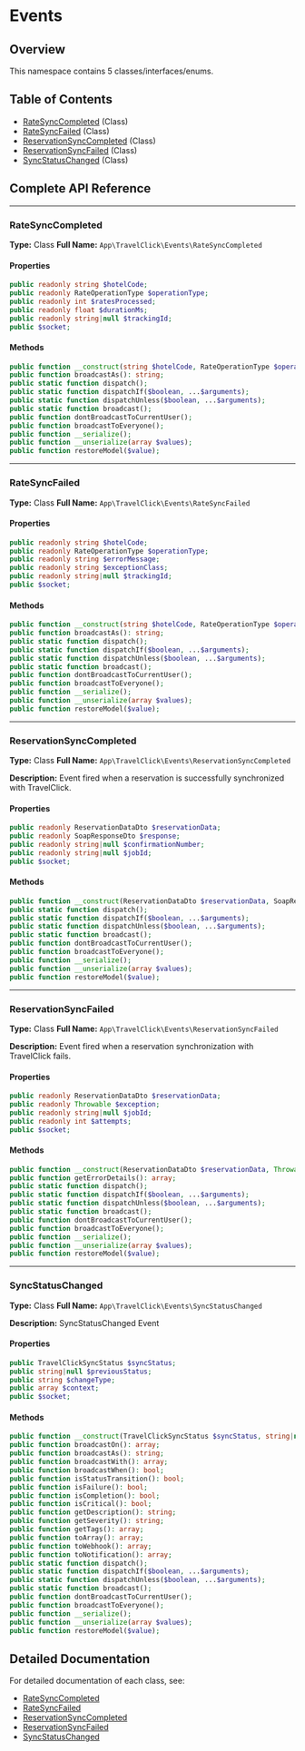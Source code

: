 # Events

## Overview

This namespace contains 5 classes/interfaces/enums.

## Table of Contents

- [RateSyncCompleted](#ratesynccompleted) (Class)
- [RateSyncFailed](#ratesyncfailed) (Class)
- [ReservationSyncCompleted](#reservationsynccompleted) (Class)
- [ReservationSyncFailed](#reservationsyncfailed) (Class)
- [SyncStatusChanged](#syncstatuschanged) (Class)

## Complete API Reference

---

### RateSyncCompleted

**Type:** Class
**Full Name:** `App\TravelClick\Events\RateSyncCompleted`

#### Properties

```php
public readonly string $hotelCode;
public readonly RateOperationType $operationType;
public readonly int $ratesProcessed;
public readonly float $durationMs;
public readonly string|null $trackingId;
public $socket;
```

#### Methods

```php
public function __construct(string $hotelCode, RateOperationType $operationType, int $ratesProcessed, float $durationMs, string|null $trackingId = null);
public function broadcastAs(): string;
public static function dispatch();
public static function dispatchIf($boolean, ...$arguments);
public static function dispatchUnless($boolean, ...$arguments);
public static function broadcast();
public function dontBroadcastToCurrentUser();
public function broadcastToEveryone();
public function __serialize();
public function __unserialize(array $values);
public function restoreModel($value);
```

---

### RateSyncFailed

**Type:** Class
**Full Name:** `App\TravelClick\Events\RateSyncFailed`

#### Properties

```php
public readonly string $hotelCode;
public readonly RateOperationType $operationType;
public readonly string $errorMessage;
public readonly string $exceptionClass;
public readonly string|null $trackingId;
public $socket;
```

#### Methods

```php
public function __construct(string $hotelCode, RateOperationType $operationType, string $errorMessage, string $exceptionClass, string|null $trackingId = null);
public function broadcastAs(): string;
public static function dispatch();
public static function dispatchIf($boolean, ...$arguments);
public static function dispatchUnless($boolean, ...$arguments);
public static function broadcast();
public function dontBroadcastToCurrentUser();
public function broadcastToEveryone();
public function __serialize();
public function __unserialize(array $values);
public function restoreModel($value);
```

---

### ReservationSyncCompleted

**Type:** Class
**Full Name:** `App\TravelClick\Events\ReservationSyncCompleted`

**Description:** Event fired when a reservation is successfully synchronized with TravelClick.

#### Properties

```php
public readonly ReservationDataDto $reservationData;
public readonly SoapResponseDto $response;
public readonly string|null $confirmationNumber;
public readonly string|null $jobId;
public $socket;
```

#### Methods

```php
public function __construct(ReservationDataDto $reservationData, SoapResponseDto $response, string|null $confirmationNumber = null, string|null $jobId = null);
public static function dispatch();
public static function dispatchIf($boolean, ...$arguments);
public static function dispatchUnless($boolean, ...$arguments);
public static function broadcast();
public function dontBroadcastToCurrentUser();
public function broadcastToEveryone();
public function __serialize();
public function __unserialize(array $values);
public function restoreModel($value);
```

---

### ReservationSyncFailed

**Type:** Class
**Full Name:** `App\TravelClick\Events\ReservationSyncFailed`

**Description:** Event fired when a reservation synchronization with TravelClick fails.

#### Properties

```php
public readonly ReservationDataDto $reservationData;
public readonly Throwable $exception;
public readonly string|null $jobId;
public readonly int $attempts;
public $socket;
```

#### Methods

```php
public function __construct(ReservationDataDto $reservationData, Throwable $exception, string|null $jobId = null, int $attempts = 0);
public function getErrorDetails(): array;
public static function dispatch();
public static function dispatchIf($boolean, ...$arguments);
public static function dispatchUnless($boolean, ...$arguments);
public static function broadcast();
public function dontBroadcastToCurrentUser();
public function broadcastToEveryone();
public function __serialize();
public function __unserialize(array $values);
public function restoreModel($value);
```

---

### SyncStatusChanged

**Type:** Class
**Full Name:** `App\TravelClick\Events\SyncStatusChanged`

**Description:** SyncStatusChanged Event

#### Properties

```php
public TravelClickSyncStatus $syncStatus;
public string|null $previousStatus;
public string $changeType;
public array $context;
public $socket;
```

#### Methods

```php
public function __construct(TravelClickSyncStatus $syncStatus, string|null $previousStatus = null, string $changeType = 'updated', array $context = []);
public function broadcastOn(): array;
public function broadcastAs(): string;
public function broadcastWith(): array;
public function broadcastWhen(): bool;
public function isStatusTransition(): bool;
public function isFailure(): bool;
public function isCompletion(): bool;
public function isCritical(): bool;
public function getDescription(): string;
public function getSeverity(): string;
public function getTags(): array;
public function toArray(): array;
public function toWebhook(): array;
public function toNotification(): array;
public static function dispatch();
public static function dispatchIf($boolean, ...$arguments);
public static function dispatchUnless($boolean, ...$arguments);
public static function broadcast();
public function dontBroadcastToCurrentUser();
public function broadcastToEveryone();
public function __serialize();
public function __unserialize(array $values);
public function restoreModel($value);
```

## Detailed Documentation

For detailed documentation of each class, see:

- [RateSyncCompleted](RateSyncCompleted.md)
- [RateSyncFailed](RateSyncFailed.md)
- [ReservationSyncCompleted](ReservationSyncCompleted.md)
- [ReservationSyncFailed](ReservationSyncFailed.md)
- [SyncStatusChanged](SyncStatusChanged.md)
